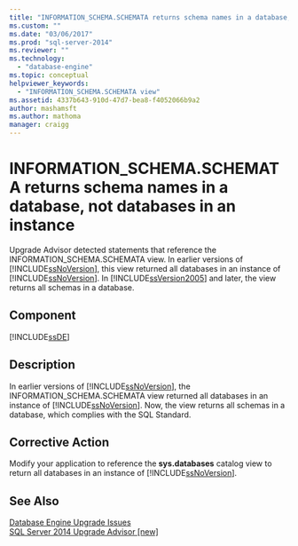 ```yaml
---
title: "INFORMATION_SCHEMA.SCHEMATA returns schema names in a database, not databases in an instance | Microsoft Docs"
ms.custom: ""
ms.date: "03/06/2017"
ms.prod: "sql-server-2014"
ms.reviewer: ""
ms.technology: 
  - "database-engine"
ms.topic: conceptual
helpviewer_keywords: 
  - "INFORMATION_SCHEMA.SCHEMATA view"
ms.assetid: 4337b643-910d-47d7-bea8-f4052066b9a2
author: mashamsft
ms.author: mathoma
manager: craigg
---
```

# INFORMATION_SCHEMA.SCHEMATA returns schema names in a database, not databases in an instance
  Upgrade Advisor detected statements that reference the INFORMATION_SCHEMA.SCHEMATA view. In earlier versions of [!INCLUDE[ssNoVersion](../../includes/ssnoversion-md.md)], this view returned all databases in an instance of [!INCLUDE[ssNoVersion](../../includes/ssnoversion-md.md)]. In [!INCLUDE[ssVersion2005](../../includes/ssversion2005-md.md)] and later, the view returns all schemas in a database.  
  
## Component  
 [!INCLUDE[ssDE](../../includes/ssde-md.md)]  
  
## Description  
 In earlier versions of [!INCLUDE[ssNoVersion](../../includes/ssnoversion-md.md)], the INFORMATION_SCHEMA.SCHEMATA view returned all databases in an instance of [!INCLUDE[ssNoVersion](../../includes/ssnoversion-md.md)]. Now, the view returns all schemas in a database, which complies with the SQL Standard.  
  
## Corrective Action  
 Modify your application to reference the **sys.databases** catalog view to return all databases in an instance of [!INCLUDE[ssNoVersion](../../includes/ssnoversion-md.md)].  
  
## See Also  
 [Database Engine Upgrade Issues](../../../2014/sql-server/install/database-engine-upgrade-issues.md)   
 [SQL Server 2014 Upgrade Advisor &#91;new&#93;](/sql/2014/sql-server/install/sql-server-2014-upgrade-advisor)  
  
  
